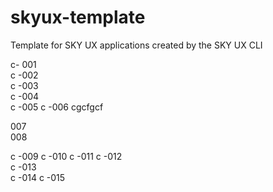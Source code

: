 # skyux-template
Template for SKY UX applications created by the SKY UX CLI

c- 001  
c -002  
c -003  
c -004  
c -005
c -006
cgcfgcf
  
007  
008

c -009 
c -010 
c -011
c -012   
c -013  
c -014 
c -015

